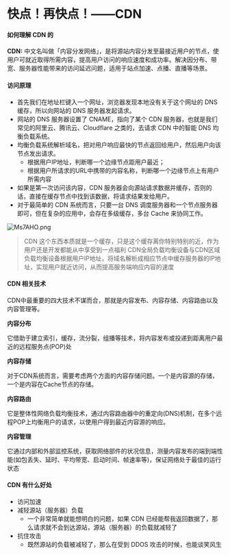 # 快点！再快点！——CDN

#### 如何理解 CDN 的

**CDN:** 中文名叫做「内容分发网络」，是将源站内容分发至最接近用户的节点，使用户可就近取得所需内容，提高用户访问的响应速度和成功率。解决因分布、带宽、服务器性能带来的访问延迟问题，适用于站点加速、点播、直播等场景。

#### 访问原理

* 首先我们在地址栏键入一个网址，浏览器发现本地没有关于这个网址的 DNS 缓存，所以向网站的 DNS 服务器发起请求。
* 网站的 DNS 服务器设置了 CNAME，指向了某个 CDN 服务器，也就是我们常见的阿里云、腾讯云、Cloudflare 之类的，去请求 CDN 中的智能 DNS 均衡负载系统。
* 均衡负载系统解析域名，把对用户响应最快的节点返回给用户，然后用户向该节点发出请求。
  * 根据用户IP地址，判断哪一个边缘节点距用户最近；
  * 根据用户所请求的URL中携带的内容名称，判断哪一个边缘节点上有用户所需内容
* 如果是第一次访问该内容，CDN 服务器会向源站请求数据并缓存，否则的话，直接在缓存节点中找到该数据，将请求结果发给用户。
* 对于最简单的 CDN 系统而言，只要一台 DNS 调度服务器和一个节点服务器即可，但在复杂的应用中，会存在多级缓存，多台 Cache 来协同工作。

![Ms7AHO.png](https://s2.ax1x.com/2019/11/18/Ms7AHO.png)

> CDN 这个东西本质就是一个缓存，只是这个缓存离你特别特别的近，作为用户还是开发都能从中享受到一点福利 CDN全局负载均衡设备与CDN区域负载均衡设备根据用户IP地址，将域名解析成相应节点中缓存服务器的IP地址，实现用户就近访问，从而提高服务端响应内容的速度

#### CDN 相关技术

CDN中最重要的四大技术不谋而合，那就是内容发布、内容存储、内容路由以及内容管理等。

**内容分布**

它借助于建立索引，缓存，流分裂，组播等技术，将内容发布或投递到距离用户最近的远程服务点(POP)处

**内容存储**

对于CDN系统而言，需要考虑两个方面的内容存储问题。一个是内容源的存储，一个是内容在Cache节点的存储。

**内容路由**

它是整体性网络负载均衡技术，通过内容路由器中的重定向(DNS)机制，在多个远程POP上均衡用户的请求，以使用户得到最近内容源的响应。

**内容管理**

它通过内部和外部监控系统，获取网络部件的状况信息，测量内容发布的端到端性能(如包丢失、延时、平均带宽、启动时间、帧速率等)，保证网络处于最佳的运行状态

#### CDN 有什么好处

* 访问加速
* 减轻源站（服务器）负载
  * 一个非常简单就能想明白的问题，如果 CDN 已经能帮我返回数据了，那么请求就不会到达源站，源站（服务器）的负载就减轻了
* 抗住攻击
  * 既然源站的负载被减轻了，那么在受到 DDOS 攻击的时候，也能谈笑风生
